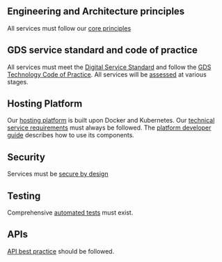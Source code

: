 ## Engineering and Architecture principles
All services must follow our [core principles](/principles)

## GDS service standard and code of practice
All services must meet the [Digital Service Standard](https://www.gov.uk/service-manual/service-standard) and follow the [GDS Technology Code of Practice](https://www.gov.uk/government/publications/technology-code-of-practice/technology-code-of-practice).
All services will be [assessed](/assessment.md) at various stages. 

## Hosting Platform
Our [hosting platform](https://github.com/UKHomeOffice/hosting-platform) is built upon Docker and Kubernetes.
Our [technical service requirements](https://github.com/UKHomeOffice/technical-service-requirements) must always be followed.
The [platform developer guide](https://github.com/UKHomeOffice/hosting-platform/blob/master/developer-docs/README.md) describes how to use its components.

## Security
Services must be [secure by design](https://github.com/UKHomeOffice/security-guide-for-developers/wiki)

## Testing
Comprehensive [automated tests](https://github.com/UKHomeOffice/testing-guide-for-developers) must exist.

## APIs
[API best practice](https://github.com/UKHomeOffice/api-guide-for-developers) should be followed.